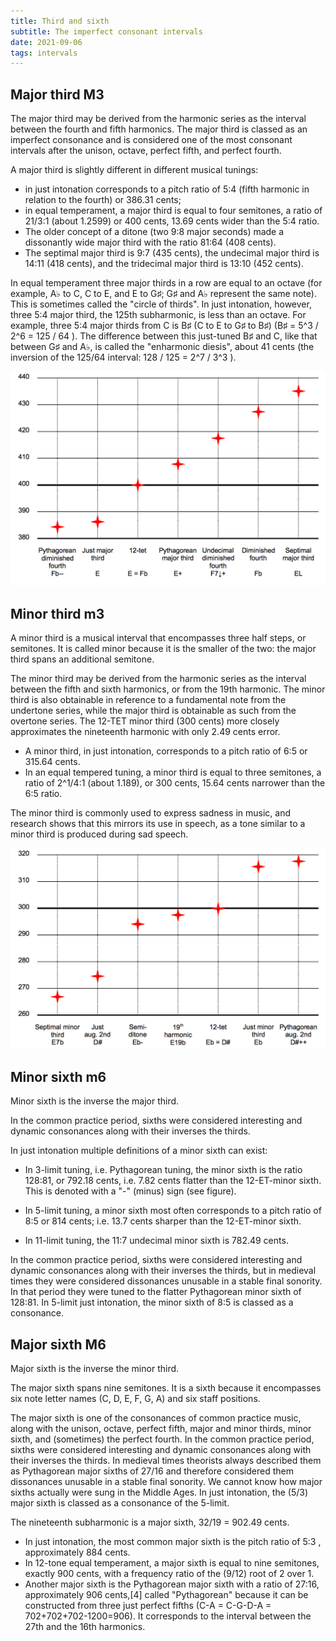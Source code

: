 ```yaml
---
title: Third and sixth
subtitle: The imperfect consonant intervals
date: 2021-09-06
tags: intervals
---
```


## Major third M3

<abc-render abc="[A^c] A^c" />

<chroma-profile :chroma="'100010000000'" />

The major third may be derived from the harmonic series as the interval between the fourth and fifth harmonics. The major third is classed as an imperfect consonance and is considered one of the most consonant intervals after the unison, octave, perfect fifth, and perfect fourth. 

A major third is slightly different in different musical tunings: 

- in just intonation corresponds to a pitch ratio of 5:4 (fifth harmonic in relation to the fourth) or 386.31 cents; 
- in equal temperament, a major third is equal to four semitones, a ratio of 21/3:1 (about 1.2599) or 400 cents, 13.69 cents wider than the 5:4 ratio. 
- The older concept of a ditone (two 9:8 major seconds) made a dissonantly wide major third with the ratio 81:64 (408 cents). 
- The septimal major third is 9:7 (435 cents), the undecimal major third is 14:11 (418 cents), and the tridecimal major third is 13:10 (452 cents).

In equal temperament three major thirds in a row are equal to an octave (for example, A♭ to C, C to E, and E to G♯; G♯ and A♭ represent the same note). This is sometimes called the "circle of thirds". In just intonation, however, three 5:4 major third, the 125th subharmonic, is less than an octave. For example, three 5:4 major thirds from C is B♯ (C to E to G♯ to B♯) (B♯ = 5^3 / 2^6 = 125 / 64 ). The difference between this just-tuned B♯ and C, like that between G♯ and A♭, is called the "enharmonic diesis", about 41 cents (the inversion of the 125/64 interval: 128 / 125 = 2^7 / 3^3 ). 

![](./Comparison_of_major_thirds.png)

## Minor third m3

<abc-render abc="[A4c] Ac" />

<chroma-profile :chroma="'100100000000'" />

A minor third is a musical interval that encompasses three half steps, or semitones. It is called minor because it is the smaller of the two: the major third spans an additional semitone. 

The minor third may be derived from the harmonic series as the interval between the fifth and sixth harmonics, or from the 19th harmonic. The minor third is also obtainable in reference to a fundamental note from the undertone series, while the major third is obtainable as such from the overtone series. The 12-TET minor third (300 cents) more closely approximates the nineteenth harmonic with only 2.49 cents error.

- A minor third, in just intonation, corresponds to a pitch ratio of 6:5 or 315.64 cents. 
- In an equal tempered tuning, a minor third is equal to three semitones, a ratio of 2^1/4:1 (about 1.189), or 300 cents, 15.64 cents narrower than the 6:5 ratio.

The minor third is commonly used to express sadness in music, and research shows that this mirrors its use in speech, as a tone similar to a minor third is produced during sad speech.

![](./Comparison_of_minor_thirds.png)

## Minor sixth m6

<abc-render abc="[A4f] Af" />

<chroma-profile :chroma="'100000001000'" />

Minor sixth is the inverse the major third. 

In the common practice period, sixths were considered interesting and dynamic consonances along with their inverses the thirds.

In just intonation multiple definitions of a minor sixth can exist:

- In 3-limit tuning, i.e. Pythagorean tuning, the minor sixth is the ratio 128:81, or 792.18 cents, i.e. 7.82 cents flatter than the 12-ET-minor sixth. This is denoted with a "-" (minus) sign (see figure).

- In 5-limit tuning, a minor sixth most often corresponds to a pitch ratio of 8:5  or 814 cents; i.e. 13.7 cents sharper than the 12-ET-minor sixth.

- In 11-limit tuning, the 11:7 undecimal minor sixth is 782.49 cents.

In the common practice period, sixths were considered interesting and dynamic consonances along with their inverses the thirds, but in medieval times they were considered dissonances unusable in a stable final sonority. In that period they were tuned to the flatter Pythagorean minor sixth of 128:81. In 5-limit just intonation, the minor sixth of 8:5 is classed as a consonance. 

## Major sixth M6

<abc-render abc="[A4^f] A^f" />

<chroma-profile :chroma="'100000000100'" />

Major sixth is the inverse the minor third. 

The major sixth spans nine semitones. It is a sixth because it encompasses six note letter names (C, D, E, F, G, A) and six staff positions.

The major sixth is one of the consonances of common practice music, along with the unison, octave, perfect fifth, major and minor thirds, minor sixth, and (sometimes) the perfect fourth. In the common practice period, sixths were considered interesting and dynamic consonances along with their inverses the thirds. In medieval times theorists always described them as Pythagorean major sixths of 27/16 and therefore considered them dissonances unusable in a stable final sonority. We cannot know how major sixths actually were sung in the Middle Ages. In just intonation, the (5/3) major sixth is classed as a consonance of the 5-limit. 

The nineteenth subharmonic is a major sixth, 32/19 = 902.49 cents. 

- In just intonation, the most common major sixth is the pitch ratio of 5:3 , approximately 884 cents.
- In 12-tone equal temperament, a major sixth is equal to nine semitones, exactly 900 cents, with a frequency ratio of the (9/12) root of 2 over 1.
- Another major sixth is the Pythagorean major sixth with a ratio of 27:16, approximately 906 cents,[4] called "Pythagorean" because it can be constructed from three just perfect fifths (C-A = C-G-D-A = 702+702+702-1200=906). It corresponds to the interval between the 27th and the 16th harmonics.

